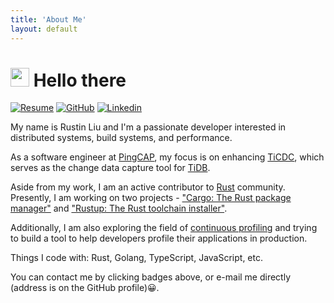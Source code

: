 ```yaml
---
title: 'About Me'
layout: default
---
```


# <img src="https://emojis.slackmojis.com/emojis/images/1531849430/4246/blob-sunglasses.gif?1531849430" width="30" /> Hello there

[![Resume][resume-badge]][resume] [![GitHub][github-badge]][github] [![Linkedin][linkedin-badge]][linkedin]

My name is Rustin Liu and I'm a passionate developer interested in distributed systems, build systems, and performance.

As a software engineer at [PingCAP], my focus is on enhancing [TiCDC], which serves as the change data capture tool for [TiDB].

Aside from my work, I am an active contributor to [Rust] community. Presently, I am working on two projects - ["Cargo: The Rust package manager"] and ["Rustup: The Rust toolchain installer"].

Additionally, I am also exploring the field of [continuous profiling] and trying to build a tool to help developers profile their applications in production.

Things I code with: Rust, Golang, TypeScript, JavaScript, etc.

You can contact me by clicking badges above, or e-mail me directly (address is on the GitHub profile)😀.

[resume-badge]: https://img.shields.io/badge/Résumé-f48300?style=for-the-badge&logoColor=white&logo=rust
[resume]: https://github.com/hi-rustin/resume/blob/main/resume.pdf
[github-badge]: https://img.shields.io/badge/GitHub-black?style=for-the-badge&logoColor=white&logo=github
[github]: https://github.com/hi-rustin
[linkedin-badge]: https://img.shields.io/badge/LinkedIn-0077B5?style=for-the-badge&logo=linkedin&logoColor=white
[linkedin]: https://www.linkedin.com/in/hi-rustin
[PingCAP]: https://www.pingcap.com/
[TiDB]: https://github.com/pingcap/tidb
[TiCDC]: https://github.com/pingcap/tiflow
[Rust]: https://www.rust-lang.org/
["Cargo: The Rust package manager"]: https://github.com/rust-lang/cargo
["Rustup: The Rust toolchain installer"]: https://github.com/rust-lang/rustup
[continuous profiling]: https://github.com/grafana/phlar
